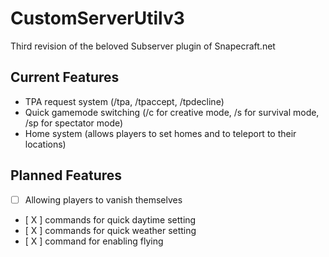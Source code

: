 # CustomServerUtilv3
Third revision of the beloved Subserver plugin of Snapecraft.net


## Current Features

* TPA request system (/tpa, /tpaccept, /tpdecline)
* Quick gamemode switching (/c for creative mode, /s for survival mode, /sp for spectator mode)
* Home system (allows players to set homes and to teleport to their locations)

## Planned Features
- [ ] Allowing players to vanish themselves
- [ X ] commands for quick daytime setting
- [ X ] commands for quick weather setting
- [ X ] command for enabling flying
